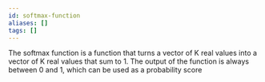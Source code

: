 ```yaml
---
id: softmax-function
aliases: []
tags: []
---
```


The softmax function is a function that turns a vector of K real values into a
vector of K real values that sum to 1. The output of the function is always 
between 0 and 1, which can be used as a probability score
